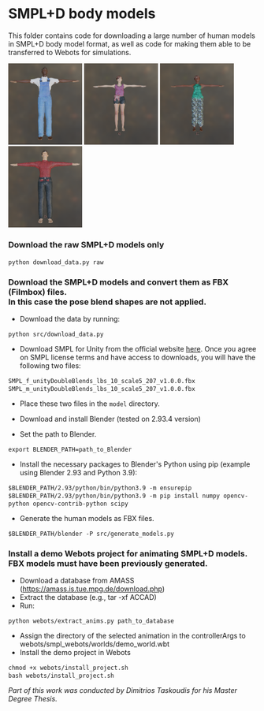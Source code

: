 # SMPL+D body models

This folder contains code for downloading a large number of human models in SMPL+D body model format, as well as code for making them able to be transferred to Webots for simulations.

<p float="left">
  <img src="./examples/model_1.png" width=150 />
  <img src="./examples/model_4.png" width=150 />
  <img src="./examples/model_3.png" width=150 />
  <img src="./examples/model_2.png" width=150 />
</p>

### Download the raw SMPL+D models only

```
python download_data.py raw
```

### Download the SMPL+D models and convert them as FBX (Filmbox) files. <br/>In this case the pose blend shapes are not applied.

- Download the data by running:
```
python src/download_data.py
```

- Download SMPL for Unity from the official website [here](https://smpl.is.tue.mpg.de/). Once you agree on SMPL license terms and have access to downloads, you will have the following two files:
```
SMPL_f_unityDoubleBlends_lbs_10_scale5_207_v1.0.0.fbx
SMPL_m_unityDoubleBlends_lbs_10_scale5_207_v1.0.0.fbx
```
- Place these two files in the ```model``` directory.

- Download and install Blender (tested on 2.93.4 version)

- Set the path to Blender.
```
export BLENDER_PATH=path_to_Blender
```
- Install the necessary packages to Blender's Python using pip (example using Blender 2.93 and Python 3.9):
```
$BLENDER_PATH/2.93/python/bin/python3.9 -m ensurepip
$BLENDER_PATH/2.93/python/bin/python3.9 -m pip install numpy opencv-python opencv-contrib-python scipy
```
- Generate the human models as FBX files. 
```
$BLENDER_PATH/blender -P src/generate_models.py
```

### Install a demo Webots project for animating SMPL+D models. <br/> FBX models must have been previously generated.

-  Download a database from AMASS (https://amass.is.tue.mpg.de/download.php)
-  Extract the database (e.g., tar -xf ACCAD) 
-  Run:
```
python webots/extract_anims.py path_to_database
```
-  Assign the directory of the selected animation in the controllerArgs to webots/smpl_webots/worlds/demo_world.wbt
-  Install the demo project in Webots
```
chmod +x webots/install_project.sh
bash webots/install_project.sh
```

 <em> Part of this work was conducted by Dimitrios Taskoudis for his Master Degree Thesis. </em>

